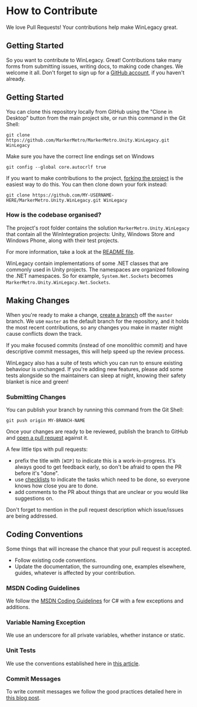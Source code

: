 # How to Contribute

We love Pull Requests! Your contributions help make WinLegacy great.

## Getting Started

So you want to contribute to WinLegacy. Great! Contributions take many forms
from submitting issues, writing docs, to making code changes. We welcome
it all. Don't forget to sign up for a [GitHub account](https://github.com/signup/free),
if you haven't already.

## Getting Started

You can clone this repository locally from GitHub using the "Clone in Desktop"
button from the main project site, or run this command in the Git Shell:

`git clone https://github.com/MarkerMetro/MarkerMetro.Unity.WinLegacy.git WinLegacy`

Make sure you have the correct line endings set on Windows

`git config --global core.autocrlf true`

If you want to make contributions to the project,
[forking the project](https://help.github.com/articles/fork-a-repo) is the
easiest way to do this. You can then clone down your fork instead:

`git clone https://github.com/MY-USERNAME-HERE/MarkerMetro.Unity.WinLegacy.git WinLegacy`

### How is the codebase organised?

The project's root folder contains the solution `MarkerMetro.Unity.WinLegacy` that
contain all the WinIntegration projects: Unity, Windows Store and Windows Phone,
along with their test projects.

For more information, take a look at the [README file](README.md).

WinLegacy contain implementations of some .NET classes that are commonly used
in Unity projects. The namespaces are organized following the .NET namespaces.
So for example, `System.Net.Sockets` becomes
`MarkerMetro.Unity.WinLegacy.Net.Sockets`.

## Making Changes

When you're ready to make a change,
[create a branch](https://help.github.com/articles/fork-a-repo#create-branches)
off the `master` branch. We use `master` as the default branch for the
repository, and it holds the most recent contributions, so any changes you make
in master might cause conflicts down the track.

If you make focused commits (instead of one monolithic commit) and have descriptive
commit messages, this will help speed up the review process.

WinLegacy also has a suite of tests which you can run to ensure existing
behaviour is unchanged. If you're adding new features, please add some tests
alongside so the maintainers can sleep at night, knowing their safety blanket
is nice and green!

### Submitting Changes

You can publish your branch by running this command from the Git Shell:

`git push origin MY-BRANCH-NAME`

Once your changes are ready to be reviewed, publish the branch to GitHub and
[open a pull request](https://help.github.com/articles/using-pull-requests)
against it.

A few little tips with pull requests:

- prefix the title with `[WIP]` to indicate this is a work-in-progress. It's
always good to get feedback early, so don't be afraid to open the PR before it's "done".
- use [checklists](https://github.com/blog/1375-task-lists-in-gfm-issues-pulls-comments)
to indicate the tasks which need to be done, so everyone knows how close you are to done.
- add comments to the PR about things that are unclear or you would like suggestions on.

Don't forget to mention in the pull request description which issue/issues are
being addressed.

## Coding Conventions

Some things that will increase the chance that your pull request is accepted.

* Follow existing code conventions.
* Update the documentation, the surrounding one, examples elsewhere, guides,
whatever is affected by your contribution.

### MSDN Coding Guidelines

We follow the [MSDN Coding Guidelines](http://msdn.microsoft.com/en-us/library/ff926074.aspx)
for C# with a few exceptions and additions.

### Variable Naming Exception

We use an underscore for all private variables, whether instance or static.

### Unit Tests

We use the conventions established here in
[this article](http://osherove.com/blog/2005/4/3/naming-standards-for-unit-tests.html).

### Commit Messages

To write commit messages we follow the good practices detailed here in
[this blog post](http://chris.beams.io/posts/git-commit/).
